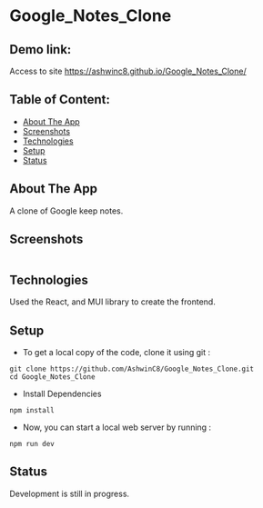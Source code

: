 # Google_Notes_Clone

## Demo link:
Access to site
https://ashwinc8.github.io/Google_Notes_Clone/

## Table of Content:
- [About The App](#about-the-app)
- [Screenshots](#screenshots)
- [Technologies](#technologies)
- [Setup](#setup)
- [Status](#status)

## About The App
A clone of Google keep notes.

## Screenshots
```

```


## Technologies
Used the React, and MUI library to create the frontend.

## Setup
- To get a local copy of the code, clone it using git :
```
git clone https://github.com/AshwinC8/Google_Notes_Clone.git
cd Google_Notes_Clone
```

- Install Dependencies
```
npm install
```

- Now, you can start a local web server by running :
```
npm run dev
```

## Status
Development is still in progress.

